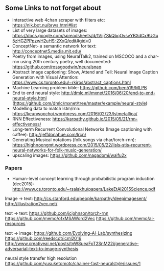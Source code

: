 ## Some Links to not forget about

* interactive web 4chan scraper with filters etc: https://nik.bot.nu/brws.html#list
* List of very large datasets of images: https://docs.google.com/spreadsheets/d/1VijZSkQbqOvsvYBXdCx9UGu5zHGZPPpzwH2uHS-2XxQ/edit#gid=0
* ConceptNet- a semantic network for text: http://conceptnet5.media.mit.edu/
* Poetry from images, using NeuralTalk2, trained on MSCOCO and a char-rnn using 20th century poetry, well documented: https://github.com/rossgoodwin/neuralsnap
* Abstract image captioning: Show, Attend and Tell: Neural Image Caption Generation with Visual Attention: https://www.cs.toronto.edu/~rkiros/abstract_captions.html
* Machine Learning problem bible: https://github.com/ben519/MLPB
* End to end neural style: http://dmlc.ml/mxnet/2016/06/20/end-to-end-neural-style.html (https://github.com/dmlc/mxnet/tree/master/example/neural-style)
* Modelling data to match lstm/rnn: https://keunwoochoi.wordpress.com/2016/02/23/lstmetallica/
* RNN Effectiveness: https://karpathy.github.io/2015/05/21/rnn-effectiveness/
* Long-term Recurrent Convolutional Networks (Image captioning with caffee): http://jeffdonahue.com/lrcn/
* Generating Musical notations (folk songs via char/torch-rnn): https://highnoongmt.wordpress.com/2015/05/22/lisls-stis-recurrent-neural-networks-for-folk-music-generation/
* upscaling images: https://github.com/nagadomi/waifu2x

### Papers
* Human-level concept learning through probabilistic program induction (dec2015): http://www.cs.toronto.edu/~rsalakhu/papers/LakeEtAl2015Science.pdf

Image -> text:
http://cs.stanford.edu/people/karpathy/deepimagesent/
http://illustration2vec.net/

text -> text:
https://github.com/jcjohnson/torch-rnn
https://github.com/memo/ofxMSAWord2Vec
https://github.com/memo/ai-resources

text -> image:
https://github.com/Evolving-AI-Lab/synthesizing
https://github.com/reedscot/icml2016
http://www.creativeai.net/posts/tnW8ueaFoT2SnM22i/generative-adversarial-text-to-image-synthesis

neural style transfer high resolution
https://github.com/yusuketomoto/chainer-fast-neuralstyle/issues/1
